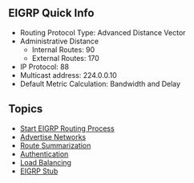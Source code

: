 ## EIGRP Quick Info

* Routing Protocol Type: Advanced Distance Vector
* Administrative Distance
    * Internal Routes: 90
    * External Routes: 170
* IP Protocol: 88
* Multicast address: 224.0.0.10
* Default Metric Calculation: Bandwidth and Delay

## Topics

* [Start EIGRP Routing Process](start-eigrp.md)
* [Advertise Networks](network-advertisement.md)
* [Route Summarization](summarization.md)
* [Authentication](authentication.md)
* [Load Balancing](load-balancing.md)
* [EIGRP Stub](eigrp-stub.md)
